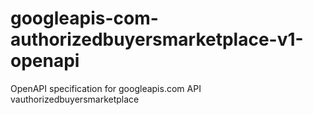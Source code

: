 # googleapis-com-authorizedbuyersmarketplace-v1-openapi
OpenAPI specification for googleapis.com API vauthorizedbuyersmarketplace
